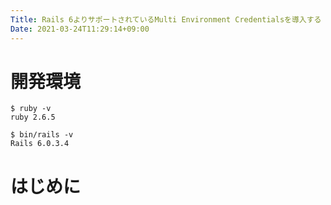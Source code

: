 ```yaml
---
Title: Rails 6よりサポートされているMulti Environment Credentialsを導入する
Date: 2021-03-24T11:29:14+09:00
---
```


# 開発環境
```
$ ruby -v
ruby 2.6.5

$ bin/rails -v
Rails 6.0.3.4
```

# はじめに

